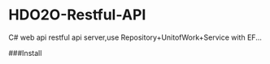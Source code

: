 # HDO2O-Restful-API
C# web api restful api server,use Repository+UnitofWork+Service with EF...

###Install
